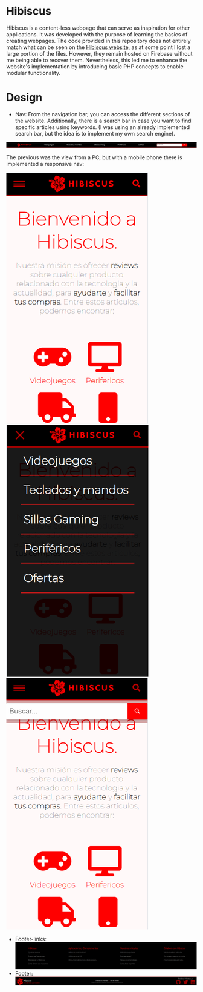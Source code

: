 # Hibiscus
Hibiscus is a content-less webpage that can serve as inspiration for other applications. It was developed with the purpose of learning the basics of creating webpages. The code provided in this repository does not entirely match what can be seen on the [Hibiscus website](https://hibiscus-gaming.web.app/), as at some point I lost a large portion of the files. However, they remain hosted on Firebase without me being able to recover them. Nevertheless, this led me to enhance the website's implementation by introducing basic PHP concepts to enable modular functionality.

# Design
- Nav:
From the navigation bar, you can access the different sections of the website. Additionally, there is a search bar in case you want to find specific articles using keywords. (I was using an already implemented search bar, but the idea is to implement my own search engine).

![nav](/img/1.PNG)

The previous was the view from a PC, but with a mobile phone there is implemented a responsive nav:

![nav](/img/7.PNG) ![nav](/img/8.PNG) ![nav](/img/9.PNG)


- Footer-links:
![Footer-links](/img/5.PNG)
- Footer:
![Footer](/img/6.PNG)
